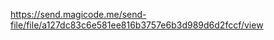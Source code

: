 [https://send.magicode.me/send-file/file/a127dc83c6e581ee816b3757e6b3d989d6d2fccf/view
](https://send.magicode.me/send-file/file/0aea36c2decd5b57a587785270b75d3b785abffe/view)
